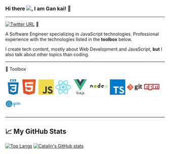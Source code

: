 ### Hi there <img src="https://raw.githubusercontent.com/MartinHeinz/MartinHeinz/master/wave.gif" width="30px">, I am Gan kai! 🎉

---

[![Twitter URL](https://img.shields.io/twitter/url?style=social&url=https%3A%2F%2Ftwitter.com%2FGeeksKai)](https://twitter.com/GeeksKai) 🤙

A Software Engineer specializing in JavaScript technologies. Professional experience with the technologies listed in the **toolbox** below.

I create tech content, mostly about Web Development and JavaScript, **but** I also talk about other topics than coding.

---

🧰 Toolbox

<img src="https://github.com/devicons/devicon/blob/master/icons/css3/css3-plain-wordmark.svg" alt="CSS" width="50" height="50"/><img src="https://github.com/devicons/devicon/blob/master/icons/html5/html5-original.svg" alt="HTML" width="50" height="50"/>
<img src="https://github.com/devicons/devicon/blob/master/icons/javascript/javascript-original.svg" alt="JavaScript" width="50" height="50"/>
<img src ="https://github.com/devicons/devicon/blob/master/icons/react/react-original.svg" alt ="Reactjs" width="50" height="50"/>
<img src="https://github.com/devicons/devicon/blob/master/icons/vuejs/vuejs-original-wordmark.svg" alt="VueJS" width="50" height="50"/> 
<img src="https://github.com/devicons/devicon/blob/master/icons/nodejs/nodejs-original-wordmark.svg" alt="NodeJS" width="60" height="60"/>
<img src="https://github.com/devicons/devicon/blob/master/icons/typescript/typescript-original.svg" alt="TypeScript" width="50" height="50"/>
<img src="https://github.com/devicons/devicon/blob/master/icons/git/git-original-wordmark.svg" alt="Git" width="50" height="50"/>
<img src="https://github.com/devicons/devicon/blob/master/icons/npm/npm-original-wordmark.svg" alt="npm" width="50" height="50"/>
<img src="https://github.com/devicons/devicon/blob/master/icons/yarn/yarn-original-wordmark.svg" alt="yarn" width="50" height="50"/> 

---

## &#x1f4c8; My GitHub Stats

[![Top Langs](https://github-readme-stats.vercel.app/api/top-langs/?username=geekskai&hide=java,php&theme=radical)](https://github.com/anuraghazra/github-readme-stats)    [![Catalin's GitHub stats](https://github-readme-stats.vercel.app/api?username=geekskai&theme=radical)](https://github.com/anuraghazra/github-readme-stats)

